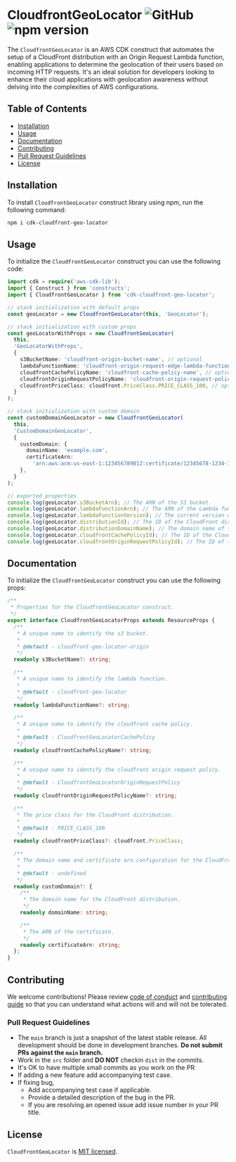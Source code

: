 # CloudfrontGeoLocator ![GitHub](https://img.shields.io/github/license/ilkrklc/cdk-cloudfront-geo-locator) ![npm version](https://img.shields.io/npm/v/cdk-cloudfront-geo-locator)

The `CloudfrontGeoLocator` is an AWS CDK construct that automates the setup of a CloudFront distribution with an Origin Request Lambda function, enabling applications to determine the geolocation of their users based on incoming HTTP requests. It's an ideal solution for developers looking to enhance their cloud applications with geolocation awareness without delving into the complexities of AWS configurations.

## Table of Contents

- [Installation](#installation)
- [Usage](#usage)
- [Documentation](#documentation)
- [Contributing](#contributing)
- [Pull Request Guidelines](#pull-request-guidelines)
- [License](#license)

## Installation

To install `CloudfrontGeoLocator` construct library using npm, run the following command:

```bash
npm i cdk-cloudfront-geo-locator
```

## Usage

To initialize the `CloudfrontGeoLocator` construct you can use the following code:

```typescript
import cdk = require('aws-cdk-lib');
import { Construct } from 'constructs';
import { CloudfrontGeoLocator } from 'cdk-cloudfront-geo-locator';

// stack initialization with default props
const geoLocator = new CloudfrontGeoLocator(this, 'GeoLocator');

// stack initialization with custom props
const geoLocatorWithProps = new CloudfrontGeoLocator(
  this,
  'GeoLocatorWithProps',
  {
    s3BucketName: 'cloudfront-origin-bucket-name', // optional
    lambdaFunctionName: 'cloudfront-origin-request-edge-lambda-function-name', // optional
    cloudfrontCachePolicyName: 'cloudfront-cache-policy-name', // optional
    cloudfrontOriginRequestPolicyName: 'cloudfront-origin-request-policy-name', // optional
    cloudfrontPriceClass: cloudfront.PriceClass.PRICE_CLASS_100, // optional
  }
);

// stack initialization with custom domain
const customDomainGeoLocator = new CloudfrontGeoLocator(
  this,
  'CustomDomainGeoLocator',
  {
    customDomain: {
      domainName: 'example.com',
      certificateArn:
        'arn:aws:acm:us-east-1:123456789012:certificate/12345678-1234-1234-1234-123456789012',
    },
  }
);

// exported properties
console.log(geoLocator.s3BucketArn); // The ARN of the S3 bucket.
console.log(geoLocator.lambdaFunctionArn); // The ARN of the Lambda function.
console.log(geoLocator.lambdaFunctionVersion); // The current version of the Lambda function.
console.log(geoLocator.distributionId); // The ID of the CloudFront distribution.
console.log(geoLocator.distributionDomainName); // The domain name of the CloudFront distribution.
console.log(geoLocator.cloudfrontCachePolicyId); // The ID of the CloudFront cache policy.
console.log(geoLocator.cloudfrontOriginRequestPolicyId); // The ID of the CloudFront origin request policy.
```

## Documentation

To initialize the `CloudfrontGeoLocator` construct you can use the following props:

```typescript
/**
 * Properties for the CloudfrontGeoLocator construct.
 */
export interface CloudfrontGeoLocatorProps extends ResourceProps {
  /**
   * A unique name to identify the s3 bucket.
   *
   * @default - cloudfront-geo-locator-origin
   */
  readonly s3BucketName?: string;

  /**
   * A unique name to identify the lambda function.
   *
   * @default - cloudfront-geo-locator
   */
  readonly lambdaFunctionName?: string;

  /**
   * A unique name to identify the cloudfront cache policy.
   *
   * @default - CloudfrontGeoLocatorCachePolicy
   */
  readonly cloudfrontCachePolicyName?: string;

  /**
   * A unique name to identify the cloudfront origin request policy.
   *
   * @default - CloudfrontGeoLocatorOriginRequestPolicy
   */
  readonly cloudfrontOriginRequestPolicyName?: string;

  /**
   * The price class for the CloudFront distribution.
   *
   * @default - PRICE_CLASS_100
   */
  readonly cloudfrontPriceClass?: cloudfront.PriceClass;

  /**
   * The domain name and certificate arn configuration for the CloudFront distribution.
   *
   * @default - undefined
   */
  readonly customDomain?: {
    /**
     * The domain name for the CloudFront distribution.
     */
    readonly domainName: string;

    /**
     * The ARN of the certificate.
     */
    readonly certificateArn: string;
  };
}
```

## Contributing

We welcome contributions! Please review [code of conduct](.github/CODE_OF_CONDUCT.md) and [contributing guide](.github/CONTRIBUTING.md) so that you can understand what actions will and will not be tolerated.

### Pull Request Guidelines

- The `main` branch is just a snapshot of the latest stable release. All development should be done in development branches. **Do not submit PRs against the `main` branch.**
- Work in the `src` folder and **DO NOT** checkin `dist` in the commits.
- It's OK to have multiple small commits as you work on the PR
- If adding a new feature add accompanying test case.
- If fixing bug,
  - Add accompanying test case if applicable.
  - Provide a detailed description of the bug in the PR.
  - If you are resolving an opened issue add issue number in your PR title.

## License

`CloudfrontGeoLocator` is [MIT licensed](./LICENSE).
